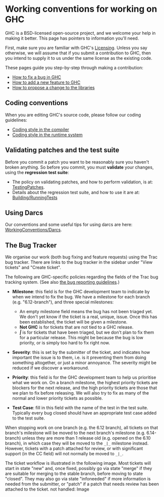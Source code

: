 # Working conventions for working on GHC


GHC is a BSD-licensed open-source project, and we welcome your help in making it better.
This page has pointers to information you'll need.


First, make sure you are familiar with GHC's [Licensing](licensing).  Unless you say otherwise, we will assume that if you submit a contribution to GHC, then you intend to supply it to us under the same license as the existing code.


These pages guide you step-by-step through making a contribution:

- [How to fix a bug in GHC](working-conventions/fixing-bugs)
- [How to add a new feature to GHC](working-conventions/adding-features)
- [ How to propose a change to the libraries](http://haskell.org/haskellwiki/Library_submissions)

## Coding conventions


When you are editing GHC's source code, please follow our coding guidelines:

- [Coding style in the compiler](commentary/coding-style)
- [Coding style in the runtime system](commentary/rts/conventions)

## Validating patches and the test suite


Before you commit a patch you want to be reasonably sure you haven't broken anything.  So before you commit, you must **validate** your changes, using the **regression test suite**:

- The policy on validating patches, and how to perform validation, is at: [TestingPatches](testing-patches).
- Details about the regression test suite, and how to use it are at: [Building/RunningTests](building/running-tests)

## Using Darcs


Our conventions and some useful tips for using darcs are here: [WorkingConventions/Darcs](working-conventions/darcs).

## The Bug Tracker


We organise our work (both bug fixing and feature requests) using the Trac bug tracker.   There are links to the bug tracker in the sidebar under "View tickets" and "Create ticket". 


The following are GHC-specific policies regarding the fields of the Trac bug tracking system. (See also [the bug reporting guidelines](report-a-bug).)

- **Milestone**: this field is for the GHC development team to indicate by when we intend to fix the bug.  We have a milestone for each branch (e.g. "6.12-branch"), and three special milestones:

  - An empty milestone field means the bug has not been triaged yet.  We don't yet know if the
    ticket is a real, unique, issue.  Once this has been established, the ticket will be given
    a milestone.
  - **Not GHC** is for tickets that are not tied to a GHC release.
  - **_\|_** is for tickets that have been triaged, but we don't plan to fix them for a particular
    release.  This might be because the bug is low priority, or is simply too hard to fix right now.

- **Severity**: this is set by the submitter of the ticket, and indicates how important the issue is to
  them, i.e. is it preventing them from doing something altogether, or just a minor annoyance.  The
  severity might be reduced if we discover a workaround.

- **Priority**: this field is for the GHC development team to help us prioritise what we work on. On a branch milestone, the highest priority tickets are blockers for the next release, and the high priority tickets are those that we plan to fix before releasing. We will also try to fix as many of the normal and lower priority tickets as possible.

- **Test Case**: fill in this field with the name of the test in the test suite.  Typically every bug
  closed should have an appropriate test case added to the test suite.


When stopping work on one branch (e.g. the 6.12 branch), all tickets on that branch's milestone will be moved to the next branch's milestone (e.g. 6.14-branch) unless they are more than 1 release old (e.g. opened on the 6.10 branch), in which case they will be moved to the `_|_` milestone instead. However, tickets with a patch attached for review, or with significant support (in the CC field) will not normally be moved to `_|_`.


The ticket workflow is illustrated in the following image. Most tickets will start in state "new" and, once fixed, possibly go via state "merge" if they are suitable for merging to the stable branch, before moving to state "closed". They may also go via state "infoneeded" if more information is needed from the submitter, or "patch" if a patch that needs review has been attached to the ticket.
not handled: Image